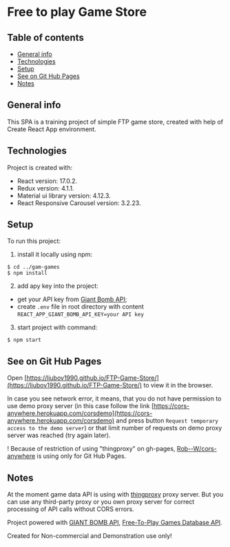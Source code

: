 # Free to play Game Store

## Table of contents

* [General info](#general-info)
* [Technologies](#technologies)
* [Setup](#setup)
* [See on Git Hub Pages](#see-on-Git-Hub-Pages)
* [Notes](#notes)

## General info

This SPA is a training project of simple FTP game store, created with help of Create React App environment. 

## Technologies

Project is created with:
* React version: 17.0.2.
* Redux version: 4.1.1.
* Material ui library version: 4.12.3.
* React Responsive Carousel version: 3.2.23.

## Setup

To run this project:

1. install it locally using npm:

```
$ cd ../gam-games
$ npm install

```
2. add apy key into the project:

- get your API key from [Giant Bomb API](https://www.giantbomb.com/api/);
- create `.env` file in root directory with content `REACT_APP_GIANT_BOMB_API_KEY=your API key`

3. start project with command:

```
$ npm start

```
## See on Git Hub Pages

Open [https://liubov1990.github.io/FTP-Game-Store/](https://liubov1990.github.io/FTP-Game-Store/) to view it in the browser.

In case you see network error, it means, that you do not have permission to use demo proxy server (in this case follow the link [https://cors-anywhere.herokuapp.com/corsdemo](https://cors-anywhere.herokuapp.com/corsdemo) and press button `Request temporary access to the demo server`) or that limit number of requests on demo proxy server was reached (try again later). 

! Because of restriction of using "thingproxy" on gh-pages, [Rob--W/cors-anywhere](https://github.com/Rob--W/cors-anywhere) is using only for Git Hub Pages.


## Notes

At the moment game data API is using with [thingproxy](https://github.com/Freeboard/thingproxy) proxy server. But you can use any third-party proxy or you own proxy server for correct processing of API calls without CORS errors.

Project powered with [GIANT BOMB API](https://www.giantbomb.com/api/), [Free-To-Play Games Database API](https://www.freetogame.com/api-doc).

Created for Non-commercial and Demonstration use only!